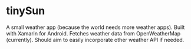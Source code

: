 # tinySun

A small weather app (because the world needs more weather apps).
Built with Xamarin for Android.
Fetches weather data from OpenWeatherMap (currently). Should aim to easily incorporate other weather API if needed.

